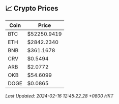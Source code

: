 ## 📈 Crypto Prices

| Coin | Price |
| ---- | ----- |
| BTC | $52250.9419 |
| ETH | $2842.2340 |
| BNB | $361.1678 |
| CRV | $0.5494 |
| ARB | $2.0772 |
| OKB | $54.6099 |
| DOGE | $0.0865 |

_Last Updated: 2024-02-16 12:45:22.28 +0800 HKT_
